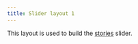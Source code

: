 ```yaml
---
title: Slider layout 1
---
```

This layout is used to build the [stories](/?p=components-stories) slider.